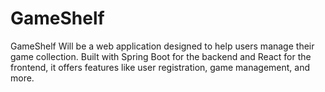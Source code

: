 # GameShelf

GameShelf Will be a web application designed to help users manage their game collection. Built with Spring Boot for the backend and React for the frontend, it offers features like user registration, game management, and more.
